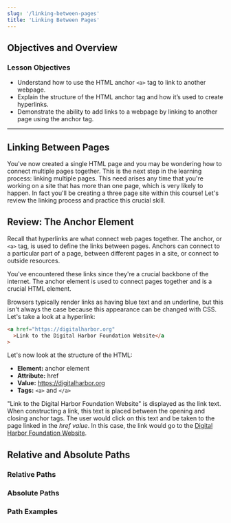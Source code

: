 ```yaml
---
slug: '/linking-between-pages'
title: 'Linking Between Pages'
---
```


## Objectives and Overview

### Lesson Objectives

- Understand how to use the HTML anchor `<a>` tag to link to another webpage.
- Explain the structure of the HTML anchor tag and how it’s used to create hyperlinks.
- Demonstrate the ability to add links to a webpage by linking to another page using the anchor tag.

---

## Linking Between Pages

You've now created a single HTML page and you may be wondering how to connect multiple pages together. This is the next step in the learning process: linking multiple pages. This need arises any time that you're working on a site that has more than one page, which is very likely to happen. In fact you'll be creating a three page site within this course! Let's review the linking process and practice this crucial skill.

## Review: The Anchor Element

Recall that hyperlinks are what connect web pages together. The anchor, or `<a>` tag, is used to define the links between pages. Anchors can connect to a particular part of a page, between different pages in a site, or connect to outside resources.

You've encountered these links since they're a crucial backbone of the internet. The anchor element is used to connect pages together and is a crucial HTML element.

Browsers typically render links as having blue text and an underline, but this isn't always the case because this appearance can be changed with CSS. Let's take a look at a hyperlink:

```html
<a href="https://digitalharbor.org"
  >Link to the Digital Harbor Foundation Website</a
>
```

Let's now look at the structure of the HTML:

- **Element:** anchor element
- **Attribute:** href
- **Value:** https://digitalharbor.org
- **Tags:** `<a>` and `</a>`

"Link to the Digital Harbor Foundation Website" is displayed as the link text. When constructing a link, this text is placed between the opening and closing anchor tags. The user would click on this text and be taken to the page linked in the _href value_. In this case, the link would go to the [Digital Harbor Foundation Website](https://digitalharbor.org).

## Relative and Absolute Paths

### Relative Paths

### Absolute Paths

### Path Examples
